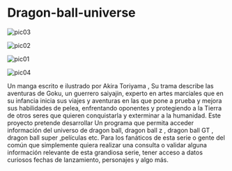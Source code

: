 # Dragon-ball-universe

![pic03](https://github.com/tbd123/Dragon-ball-universe/assets/23295433/95f93e9a-dca7-4b46-b7ae-430073ae464f)

![pic02](https://github.com/tbd123/Dragon-ball-universe/assets/23295433/05236434-653c-4672-88dd-1bfe89d2b337)

![pic01](https://github.com/tbd123/Dragon-ball-universe/assets/23295433/ab0fd9a0-07e0-4631-949f-1d2636a78012)

![pic04](https://github.com/tbd123/Dragon-ball-universe/assets/23295433/23094e16-fb5d-4089-8ac2-ba8f8a9516e9)


Un manga escrito e ilustrado por Akira
Toriyama , Su trama describe las aventuras de Goku, un
guerrero saiyajin, experto en artes marciales que en su
infancia inicia sus viajes y aventuras en las que pone a prueba
y mejora sus habilidades de pelea, enfrentando oponentes y
protegiendo a la Tierra de otros seres que quieren
conquistarla y exterminar a la humanidad.
Este proyecto pretende desarrollar Un programa que permita
acceder información del universo de dragon ball, dragon ball
z , dragon ball GT , dragon ball super ,películas etc.
Para los fanáticos de esta serie o gente del común que
simplemente quiera realizar una consulta o validar alguna
información relevante de esta grandiosa serie, tener acceso a
datos curiosos fechas de lanzamiento, personajes y algo más.
